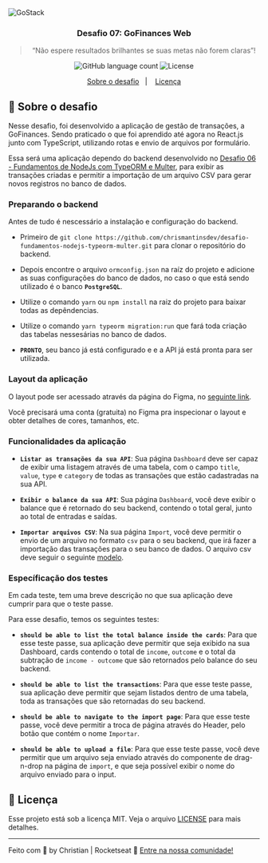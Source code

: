 <img alt="GoStack" src="https://storage.googleapis.com/golden-wind/bootcamp-gostack/header-desafios.png" />

<h3 align="center">
  Desafio 07: GoFinances Web
</h3>

<blockquote align="center">“Não espere resultados brilhantes se suas metas não forem claras”!</blockquote>

<p align="center">
  <img alt="GitHub language count" src="https://img.shields.io/github/languages/count/chrismantinsdev/desafio-fundamentos-reactjs?color=%2304D361">

  <img alt="License" src="https://img.shields.io/badge/license-MIT-%2304D361">
</p>

<p align="center">
  <a href="#rocket-sobre-o-desafio">Sobre o desafio</a>&nbsp;&nbsp;&nbsp;|&nbsp;&nbsp;&nbsp;
  <a href="#memo-licença">Licença</a>
</p>

## :rocket: Sobre o desafio

Nesse desafio, foi desenvolvido a aplicação de gestão de transações, a GoFinances. Sendo praticado o que foi aprendido até agora no React.js junto com TypeScript, utilizando rotas e envio de arquivos por formulário.

Essa será uma aplicação dependo do backend desenvolvido no [Desafio 06 - Fundamentos de NodeJs com TypeORM e Multer](https://github.com/chrismantinsdev/desafio-fundamentos-nodejs-typeorm-multer), para exibir as transações criadas e permitir a importação de um arquivo CSV para gerar novos registros no banco de dados.

### Preparando o backend

Antes de tudo é nescessário a instalação e configuração do backend.

- Primeiro de `git clone https://github.com/chrismantinsdev/desafio-fundamentos-nodejs-typeorm-multer.git` para clonar o repositório do backend.

- Depois encontre o arquivo `ormconfig.json` na raíz do projeto e adicione as suas configurações do banco de dados, no caso o que está sendo utilizado é o banco **`PostgreSQL`**.

- Utilize o comando `yarn` ou `npm install` na raiz do projeto para baixar todas as depêndencias.

- Utilize o comando `yarn typeorm migration:run` que fará toda criação das tabelas nessesárias no banco de dados.

- **`PRONTO`**, seu banco já está configurado e e a API já está pronta para ser utilizada.

### Layout da aplicação

O layout pode ser acessado através da página do Figma, no [seguinte link](https://www.figma.com/file/EgOhyj1Inz14dhWGVhRlhr/GoFinances?node-id=1%3A863).

Você precisará uma conta (gratuita) no Figma pra inspecionar o layout e obter detalhes de cores, tamanhos, etc.

### Funcionalidades da aplicação

- **`Listar as transações da sua API`**: Sua página `Dashboard` deve ser capaz de exibir uma listagem através de uma tabela, com o campo `title`, `value`, `type` e `category` de todas as transações que estão cadastradas na sua API.

- **`Exibir o balance da sua API`**: Sua página `Dashboard`, você deve exibir o balance que é retornado do seu backend, contendo o total geral, junto ao total de entradas e saídas.

- **`Importar arquivos CSV`**: Na sua página `Import`, você deve permitir o envio de um arquivo no formato `csv` para o seu backend, que irá fazer a importação das transações para o seu banco de dados. O arquivo csv deve seguir o seguinte [modelo](https://github.com/Rocketseat/bootcamp-gostack-desafios/blob/master/desafio-database-upload/assets/file.csv).

### Específicação dos testes

Em cada teste, tem uma breve descrição no que sua aplicação deve cumprir para que o teste passe.

Para esse desafio, temos os seguintes testes:

- **`should be able to list the total balance inside the cards`**: Para que esse teste passe, sua aplicação deve permitir que seja exibido na sua Dashboard, cards contendo o total de `income`, `outcome` e o total da subtração de `income - outcome` que são retornados pelo balance do seu backend.

* **`should be able to list the transactions`**: Para que esse teste passe, sua aplicação deve permitir que sejam listados dentro de uma tabela, toda as transações que são retornadas do seu backend.

- **`should be able to navigate to the import page`**: Para que esse teste passe, você deve permitir a troca de página através do Header, pelo botão que contém o nome `Importar`.

- **`should be able to upload a file`**: Para que esse teste passe, você deve permitir que um arquivo seja enviado através do componente de drag-n-drop na página de `import`, e que seja possível exibir o nome do arquivo enviado para o input.

## :memo: Licença

Esse projeto está sob a licença MIT. Veja o arquivo [LICENSE](LICENSE) para mais detalhes.

---

Feito com :purple_heart: by Christian | Rocketseat :wave: [Entre na nossa comunidade!](https://discordapp.com/invite/gCRAFhc)
